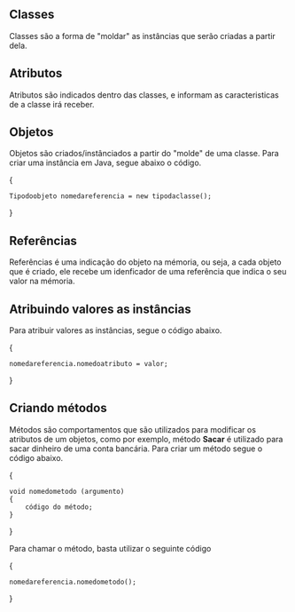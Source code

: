 ## Classes

Classes são a forma de "moldar" as instâncias que serão criadas a partir dela.

## Atributos

Atributos são indicados dentro das classes, e informam as caracteristicas de a classe irá receber.

## Objetos

Objetos são criados/instânciados a partir do "molde" de uma classe. Para criar uma instância em Java, segue abaixo o código.

{

    Tipodoobjeto nomedareferencia = new tipodaclasse();
}

## Referências

Referências é uma indicação do objeto na mémoria, ou seja, a cada objeto que é criado, ele recebe um idenficador de uma referência que indica o seu valor na mémoria.

## Atribuindo valores as instâncias

Para atribuir valores as instâncias, segue o código abaixo.

{

    nomedareferencia.nomedoatributo = valor;
}

## Criando métodos

Métodos são comportamentos que são utilizados para modificar os atributos de um objetos, como por exemplo, método **Sacar** é utilizado para sacar dinheiro de uma conta bancária. Para criar um método segue o código abaixo.

{

    void nomedometodo (argumento)
    {
        código do método;
    }
}

Para chamar o método, basta utilizar o seguinte código

{

    nomedareferencia.nomedometodo();
}